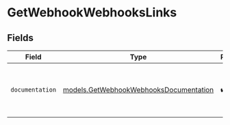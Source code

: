 # GetWebhookWebhooksLinks


## Fields

| Field                                                                                  | Type                                                                                   | Required                                                                               | Description                                                                            |
| -------------------------------------------------------------------------------------- | -------------------------------------------------------------------------------------- | -------------------------------------------------------------------------------------- | -------------------------------------------------------------------------------------- |
| `documentation`                                                                        | [models.GetWebhookWebhooksDocumentation](../models/getwebhookwebhooksdocumentation.md) | :heavy_check_mark:                                                                     | The URL to the generic Mollie API error handling guide.                                |